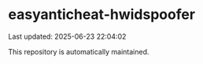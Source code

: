# easyanticheat-hwidspoofer

Last updated: 2025-06-23 22:04:02

This repository is automatically maintained.
